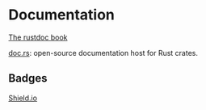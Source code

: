 # Documentation

[The rustdoc book]( https://doc.rust-lang.org/rustdoc/index.html )

[doc.rs]( https://docs.rs/ ): open-source documentation host for Rust crates.


## Badges

[Shield.io]( https://shields.io/ )


